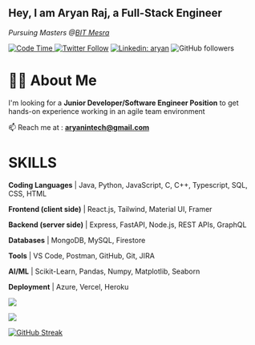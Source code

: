 <h2>Hey, I am Aryan Raj, a Full-Stack Engineer</h2>
<p><em>Pursuing Masters @<a href="https://bitmesra.ac.in/">BIT Mesra
</em></p>


![Code Time](http://img.shields.io/badge/Code%20Time-124%20hrs%2012%20mins-blue)
[![Twitter Follow](https://img.shields.io/twitter/follow/desikiteretsu_?label=aryanintech)](https://twitter.com/aryanintech_)
[![Linkedin: aryan](https://img.shields.io/badge/-aryan-blue?style=flat-square&logo=Linkedin&logoColor=white&link=https://www.linkedin.com/in/aryanraj24/)](https://www.linkedin.com/in/aryanraj24/)
![GitHub followers](https://img.shields.io/github/followers/aryan-139?label=Follow&style=social)


# 🧑‍💻 About Me
 
 I'm looking for a **Junior Developer/Software Engineer Position** to get hands-on experience working in an agile team environment

📫 Reach me at : **aryanintech@gmail.com**

#  SKILLS

**Coding Languages** | Java, Python, JavaScript, C, C++, Typescript, SQL, CSS, HTML

**Frontend (client side)** | React.js, Tailwind, Material UI, Framer

**Backend (server side)** | Express, FastAPI, Node.js, REST APIs, GraphQL

**Databases** | MongoDB, MySQL, Firestore

**Tools** | VS Code, Postman, GitHub, Git, JIRA

**AI/ML** | Scikit-Learn, Pandas, Numpy, Matplotlib, Seaborn

**Deployment** | Azure, Vercel, Heroku

![](http://github-profile-summary-cards.vercel.app/api/cards/profile-details?username=aryan-139&theme=aura_dark)

<div display="flex">

![](http://github-profile-summary-cards.vercel.app/api/cards/stats?username=aryan-139&theme=aura_dark)


<div>


<!--START_SECTION:waka-->
<!--END_SECTION:waka-->

[![GitHub Streak](https://streak-stats.demolab.com?user=aryan-139&theme=dark)](https://git.io/streak-stats)
